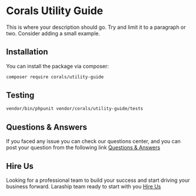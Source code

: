 # Corals Utility Guide

This is where your description should go. Try and limit it to a paragraph or two. Consider adding a small example.

## Installation

You can install the package via composer:

```bash
composer require corals/utility-guide
```

## Testing

```bash
vendor/bin/phpunit vendor/corals/utility-guide/tests 
```

## Questions & Answers
If you faced any issue you can check our questions center, and you can post your question from the following link
[Questions & Answers](https://www.laraship.com/laraship-questions/)  

## Hire Us
Looking for a professional team to build your success and start driving your business forward.
Laraship team ready to start with you [Hire Us](https://www.laraship.com/contact)
